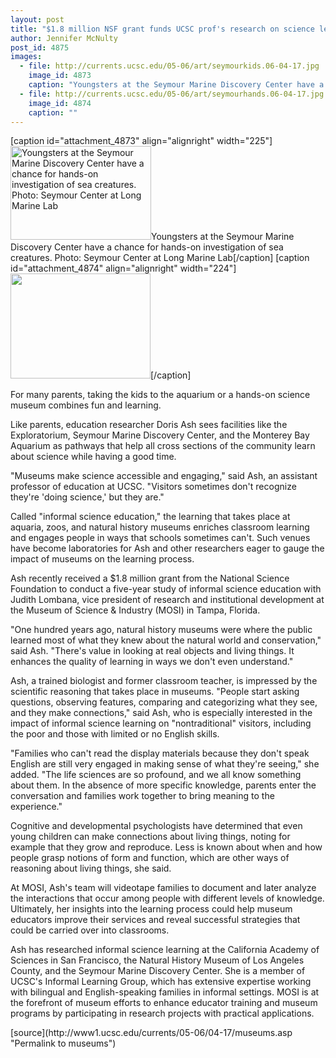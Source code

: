 ```yaml
---
layout: post
title: "$1.8 million NSF grant funds UCSC prof's research on science learning in museums"
author: Jennifer McNulty
post_id: 4875
images:
  - file: http://currents.ucsc.edu/05-06/art/seymourkids.06-04-17.jpg
    image_id: 4873
    caption: "Youngsters at the Seymour Marine Discovery Center have a chance for hands-on investigation of sea creatures. Photo: Seymour Center at Long Marine Lab"
  - file: http://currents.ucsc.edu/05-06/art/seymourhands.06-04-17.jpg
    image_id: 4874
    caption: ""
---
```


[caption id="attachment_4873" align="alignright" width="225"]<a href="http://localhost/mysite/wp-content/uploads/2006/04/seymourkids.06-04-17.jpg"><img class="size-full wp-image-4873" src="http://localhost/mysite/wp-content/uploads/2006/04/seymourkids.06-04-17.jpg" alt="Youngsters at the Seymour Marine Discovery Center have a chance for hands-on investigation of sea creatures. Photo: Seymour Center at Long Marine Lab" width="225" height="150" /></a>Youngsters at the Seymour Marine Discovery Center have a chance for hands-on investigation of sea creatures. Photo: Seymour Center at Long Marine Lab[/caption]
[caption id="attachment_4874" align="alignright" width="224"]<a href="http://localhost/mysite/wp-content/uploads/2006/04/seymourhands.06-04-17.jpg"><img class="size-full wp-image-4874" src="http://localhost/mysite/wp-content/uploads/2006/04/seymourhands.06-04-17.jpg" alt="" width="224" height="168" /></a>[/caption]
<a name="content" id="content"></a>
<p>
  For many parents, taking the kids to the aquarium or a hands-on science museum combines fun and learning.
</p>
<p>
  Like parents, education researcher Doris Ash sees facilities like the Exploratorium, Seymour Marine Discovery Center, and the Monterey Bay Aquarium as pathways that help all cross sections of the community learn about science while having a good time.
</p>
<p>
  "Museums make science accessible and engaging," said Ash, an assistant professor of education at UCSC. "Visitors sometimes don't recognize they're 'doing science,' but they are."
</p>
<p>
  Called "informal science education," the learning that takes place at aquaria, zoos, and natural history museums enriches classroom learning and engages people in ways that schools sometimes can't. Such venues have become laboratories for Ash and other researchers eager to gauge the impact of museums on the learning process.
</p>
<p>
  Ash recently received a $1.8 million grant from the National Science Foundation to conduct a five-year study of informal science education with Judith Lombana, vice president of research and institutional development at the Museum of Science &amp; Industry (MOSI) in Tampa, Florida.
</p>
<p>
  "One hundred years ago, natural history museums were where the public learned most of what they knew about the natural world and conservation," said Ash. "There's value in looking at real objects and living things. It enhances the quality of learning in ways we don't even understand."
</p>
<p>
  Ash, a trained biologist and former classroom teacher, is impressed by the scientific reasoning that takes place in museums. "People start asking questions, observing features, comparing and categorizing what they see, and they make connections," said Ash, who is especially interested in the impact of informal science learning on "nontraditional" visitors, including the poor and those with limited or no English skills.
</p>
<p>
  "Families who can't read the display materials because they don't speak English are still very engaged in making sense of what they're seeing," she added. "The life sciences are so profound, and we all know something about them. In the absence of more specific knowledge, parents enter the conversation and families work together to bring meaning to the experience."
</p>
<p>
  Cognitive and developmental psychologists have determined that even young children can make connections about living things, noting for example that they grow and reproduce. Less is known about when and how people grasp notions of form and function, which are other ways of reasoning about living things, she said.
</p>
<p>
  At MOSI, Ash's team will videotape families to document and later analyze the interactions that occur among people with different levels of knowledge. Ultimately, her insights into the learning process could help museum educators improve their services and reveal successful strategies that could be carried over into classrooms.
</p>
<p>
  Ash has researched informal science learning at the California Academy of Sciences in San Francisco, the Natural History Museum of Los Angeles County, and the Seymour Marine Discovery Center. She is a member of UCSC's Informal Learning Group, which has extensive expertise working with bilingual and English-speaking families in informal settings. MOSI is at the forefront of museum efforts to enhance educator training and museum programs by participating in research projects with practical applications.
</p>
<form>
  <input name="t1" size="-1" type="hidden">
</form>




</p>
[source](http://www1.ucsc.edu/currents/05-06/04-17/museums.asp "Permalink to museums")
